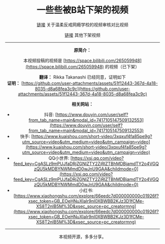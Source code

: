 <div align="center">

# 一些些被B站下架的视频

[链接](https://www.123pan.com/s/G25KVv-IB9hv) 关于温柔反戒网瘾学校的视频审核对比视频

[链接](https://www.123pan.com/s/G25KVv-OB9hv) 其他下架视频

---

**原简介：**

本视频投稿的视频是 [https://space.bilibili.com/265059948](https://space.bilibili.com/265059948) 的视频（已下架）

**翻译：** Rikka Takanashi 已经同意，证明如下  
**证明：** [https://github.com/user-attachments/assets/51f12443-367d-4a18-8035-d8a68fea3c9c](https://github.com/user-attachments/assets/51f12443-367d-4a18-8035-d8a68fea3c9c)

**相关网站：**

- 抖音: [https://www.douyin.com/user/self?from_tab_name=main&modal_id=7417105147509132553](https://www.douyin.com/user/self?from_tab_name=main&modal_id=7417105147509132553)
- 快手: [https://www.kuaishou.com/short-video/3xqxuf4fa85pe9g?utm_source=video&utm_medium=video&utm_campaign=video](https://www.kuaishou.com/short-video/3xqxuf4fa85pe9g?utm_source=video&utm_medium=video&utm_campaign=video)
- QQ小世界: [https://xsj.qq.com/video?feed_key=CgASLz9mPUJfaDRjZGNlZTY2ZjRlZTBhMDBjamdTY2o4VGQzQU5kMDBYNWMmdD0wJnU9GAA&childmode=0](https://xsj.qq.com/video?feed_key=CgASLz9mPUJfaDRjZGNlZTY2ZjRlZTBhMDBjamdTY2o4VGQzQU5kMDBYNWMmdD0wJnU9GAA&childmode=0)
- 小红书: [https://www.xiaohongshu.com/explore/66eedc7d000000000c01926f?xsec_token=GB_EOeHNuXIaIr9nl0XBWBB2KJz3D1fCMe-XS8T2nIB5M%3D&xsec_source=pc_creatormng](https://www.xiaohongshu.com/explore/66eedc7d000000000c01926f?xsec_token=GB_EOeHNuXIaIr9nl0XBWBB2KJz3D1fCMe-XS8T2nIB5M%3D&xsec_source=pc_creatormng)

---

本视频开源，多多分享。

</div>
